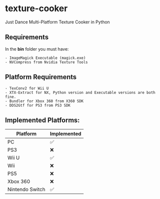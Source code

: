 # texture-cooker
 Just Dance Multi-Platform Texture Cooker in Python

## Requirements
In the **bin** folder you must have:

    - ImageMagick Executable (magick.exe)
    - NVCompress from Nvidia Texture Tools

## Platform Requirements
    
    - TexConv2 for Wii U
    - XTX-Extract for NX, Python version and Executable versions are both fine.
    - Bundler for Xbox 360 from X360 SDK
    - DDS2Gtf for PS3 from PS3 SDK

## Implemented Platforms:
| Platform | Implemented |
| -------- | ----------- |
| PC | ✅ |
| PS3 | ❌ |
| Wii U | ✅ |
| Wii | ❌ |
| PS5 | ❌ |
| Xbox 360 | ❌ |
| Nintendo Switch | ✅ |

